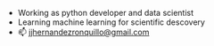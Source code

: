 - Working as python developer and data scientist
- Learning machine learning for scientific descovery
- 📫 jjhernandezronquillo@gmail.com
